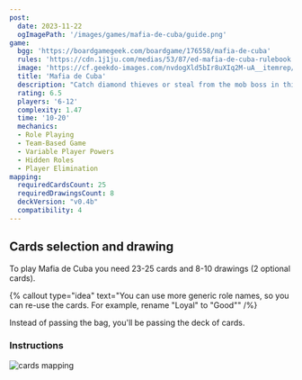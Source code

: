 ```yaml
---
post: 
  date: 2023-11-22
  ogImagePath: '/images/games/mafia-de-cuba/guide.png'
game:
  bgg: 'https://boardgamegeek.com/boardgame/176558/mafia-de-cuba'
  rules: 'https://cdn.1j1ju.com/medias/53/87/ed-mafia-de-cuba-rulebook.pdf'
  image: 'https://cf.geekdo-images.com/nvdogXld5bIr8uXIq2M-uA__itemrep/img/RX8xHz9gbSTPYr7PYS2jIqVpAGU=/fit-in/246x300/filters:strip_icc()/pic2519675.jpg'
  title: 'Mafia de Cuba'
  description: "Catch diamond thieves or steal from the mob boss in this social deduction game."
  rating: 6.5
  players: '6-12'
  complexity: 1.47
  time: '10-20'
  mechanics:
  - Role Playing
  - Team-Based Game
  - Variable Player Powers
  - Hidden Roles
  - Player Elimination
mapping:
  requiredCardsCount: 25
  requiredDrawingsCount: 8
  deckVersion: "v0.4b"
  compatibility: 4
---
```


## Cards selection and drawing

To play Mafia de Cuba you need 23-25 cards and 8-10 drawings (2 optional cards).

{% callout type="idea" text="You can use more generic role names, so you can re-use the cards. For example, rename \"Loyal\" to \"Good\"" /%}

Instead of passing the bag, you'll be passing the deck of cards.

### Instructions

![cards mapping](/images/games/mafia-de-cuba/guide.png)
